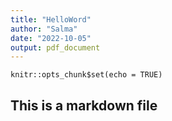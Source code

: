 ```yaml
---
title: "HelloWord"
author: "Salma"
date: "2022-10-05"
output: pdf_document
---
```


```{r setup, include=FALSE}
knitr::opts_chunk$set(echo = TRUE)
```

## This is a markdown file

